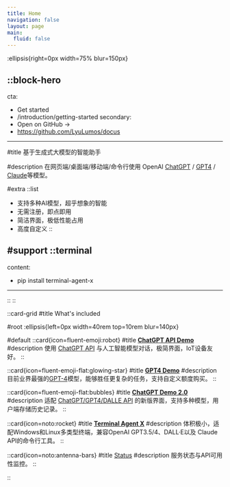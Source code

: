 ```yaml
---
title: Home
navigation: false
layout: page
main:
  fluid: false
---
```


:ellipsis{right=0px width=75% blur=150px}

::block-hero
---
cta:
  - Get started
  - /introduction/getting-started
secondary:
  - Open on GitHub →
  - https://github.com/LyuLumos/docus
---

#title
基于生成式大模型的智能助手

#description
在网页端/桌面端/移动端/命令行使用 OpenAI [ChatGPT](https://openai.com/chatgpt) / [GPT4](https://openai.com/gpt-4) / [Claude](https://www.anthropic.com/index/claude-2)等模型。

#extra
  ::list
  - 支持多种AI模型，超乎想象的智能
  - 无需注册，即点即用
  - 简洁界面，极低性能占用
  - 高度自定义
  ::

#support
  ::terminal
  ---
  content:
  - pip install terminal-agent-x
  ---
  ::
::

::card-grid
#title
What's included

#root
:ellipsis{left=0px width=40rem top=10rem blur=140px}

#default
  ::card{icon=fluent-emoji:robot}
  #title
  [**ChatGPT API Demo**](https://chatgpt.lyulumo.live/)
  #description
  使用 [ChatGPT API](https://openai.com/blog/openai-api) 与人工智能模型对话，极简界面，IoT设备友好。
  ::

  ::card{icon=fluent-emoji-flat:glowing-star}
  #title
  [**GPT4 Demo**](https://gpt4.lyulumo.live/)
  #description
  目前业界最强的[GPT-4](https://openai.com/gpt-4)模型，能够胜任更复杂的任务，支持自定义额度购买。
  ::

  ::card{icon=fluent-emoji-flat:bubbles}
  #title
  [**ChatGPT Demo 2.0**](https://chatv2.lyulumo.live/)
  #description
  适配 [ChatGPT/GPT4/DALLE API](https://openai.com/blog/openai-api) 的新版界面，支持多种模型，用户端存储历史记录。
  ::

  ::card{icon=noto:rocket}
  #title
  [**Terminal Agent X**](https://pypi.org/project/terminal-agent-x/)
  #description
  体积极小，适配Windows和Linux多类型终端，兼容OpenAI GPT3.5/4、DALL·E以及 Claude API的命令行工具。
  ::

  ::card{icon=noto:antenna-bars}
  #title
  [Status](https://stats.uptimerobot.com/PkmmNsv5OB)
  #description
  服务状态与API可用性监控。
  ::

::
